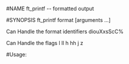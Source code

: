 #NAME
  ft_printf -- formatted output
 
#SYNOPSIS
  ft_printf format [arguments ...]

Can Handle the format identifiers
  diouXxsScC%

Can Handle the flags
  l ll h hh j z
 
#Usage:
  

